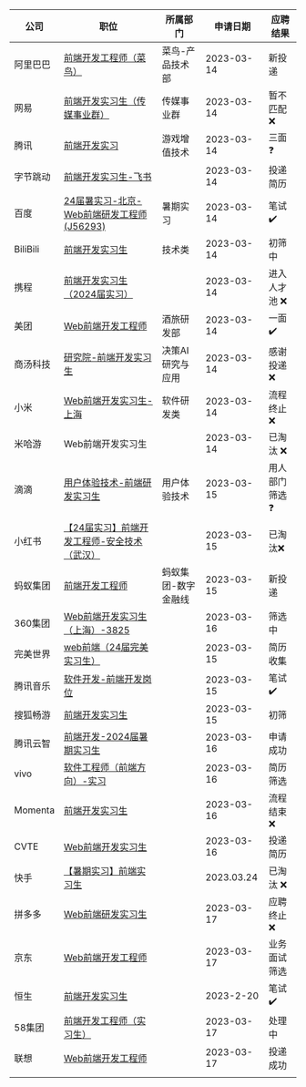 | 公司     | 职位                                                         | 所属部门            | 申请日期   | 应聘结果                |
| -------- | ------------------------------------------------------------ | ------------------- | ---------- | ----------------------- |
| 阿里巴巴 | [前端开发工程师（菜鸟）](https://talent.alibaba.com/campus-position/2015327) | 菜鸟-产品技术部     | 2023-03-14 | 新投递                  |
| 网易     | [前端开发实习生（传媒事业群）](https://hr.163.com/user.html/application) | 传媒事业群          | 2023-03-14 | 暂不匹配 ❌              |
| 腾讯     | [前端开发实习](https://join.qq.com/progress.html)            | 游戏增值技术        | 2023-03-14 | 三面 :question:         |
| 字节跳动 | [前端开发实习生-飞书](https://jobs.bytedance.com/campus/position/7211117914803652919/detail) |                     | 2023-03-14 | 投递简历                |
| 百度     | [24届暑实习-北京-Web前端研发工程师(J56293)](https://talent.baidu.com/jobs/social-center) | 暑期实习            | 2023-03-14 | 笔试 ✔️                  |
| BiliBili | [前端开发实习生](https://jobs.bilibili.com/campus/records)   | 技术类              | 2023-03-14 | 初筛中                  |
| 携程     | [前端开发实习生（2024届实习）](https://campus.ctrip.com/campus-recruitment/trip/37757/#/candidateHome/applications) |                     | 2023-03-14 | 进入人才池 ❌            |
| 美团     | [Web前端开发工程师](https://zhaopin.meituan.com/web/personalCenter/deliveryRecord) | 酒旅研发部          | 2023-03-14 | 一面 ✔️                  |
| 商汤科技 | [研究院-前端开发实习生](https://hr.sensetime.com/SU604c56f9bef57c3d1a752c60/pb/account.html#/myDeliver) | 决策AI研究与应用    | 2023-03-14 | 感谢投递 ❌              |
| 小米     | [Web前端开发实习生-上海](https://xiaomi.jobs.f.mioffice.cn/internship/position/application?spread=6AA3R7B) | 软件研发类          | 2023-03-14 | 流程终止 ❌              |
| 米哈游   | Web前端开发实习生                                            |                     | 2023-03-14 | 已淘汰 ❌                |
| 滴滴     | [用户体验技术-前端研发实习生](https://app.mokahr.com/m/candidate/applications/deliver-query/didiglobal) | 用户体验技术        | 2023-03-15 | 用人部门筛选 :question: |
| 小红书   | [【24届实习】前端开发工程师-安全技术（武汉）](https://job.xiaohongshu.com/jobs/7748/campus) |                     | 2023-03-15 | 已淘汰❌                 |
| 蚂蚁集团 | [前端开发工程师](https://talent.antgroup.com/campus-position?positionId=23022700164074) | 蚂蚁集团-数字金融线 | 2023-03-15 | 新投递                  |
| 360集团  | [Web前端开发实习生（上海）-3825](https://360campus.zhiye.com/personal/deliveryRecord) |                     | 2023-03-16 | 筛选中                  |
| 完美世界 | [web前端（24届完美实习生）](https://app.mokahr.com/campus-recruitment/pwrd/45131#/candidateHome/applications) |                     | 2023-03-15 | 简历收集                |
| 腾讯音乐 | [软件开发-前端开发岗位](https://join.tencentmusic.com/deliver/) |                     | 2023-03-15 | 笔试 ✔️                  |
| 搜狐畅游 | [前端开发实习生](https://app.mokahr.com/campus-recruitment/cyou-inc/42233#/candidateHome/applications) |                     | 2023-03-15 | 初筛                    |
| 腾讯云智 | [前端开发-2024届暑期实习生](https://app-tc.mokahr.com/campus-recruitment/csig/20001#/candidateHome/applications) |                     | 2023-03-16 | 申请成功                |
| vivo     | [软件工程师（前端方向）-实习](https://hr.vivo.com/wt/vivo/mobweb/v8/security/delivery/vivoListDelivery?brandCode=1&operational=7e6b59c04fac331bcf5bbddaf9d0f2d7036d43212009f5f79e35884d49acecdb0a8de04a8ff53ace999f3ec0434a2e9a81df2b07804e1813cd0fafd0243a5737918cadfac8ff43e9d7f88c5d10985c44e8e6c2aeab63921b) |                     | 2023-03-16 | 简历筛选                |
| Momenta  | [前端开发实习生](https://momenta.jobs.feishu.cn/intern/position/application) |                     | 2023-03-16 | 流程结束 ❌              |
| CVTE     | [Web前端开发实习生](https://careers.cvte.com/zone/resume/applications) |                     | 2023-03-16 | 投递简历                |
| 快手     | [【暑期实习】前端实习生](https://zhaopin.kuaishou.cn/recruit/e/#/official/my-apply/) |                     | 2023.03.24 | 已淘汰 ❌                |
| 拼多多   | [Web前端研发实习生](https://careers.pinduoduo.com/campus/personal-center) |                     | 2023-03-17 | 应聘终止 ❌              |
| 京东     | [Web前端开发工程师](https://campus.jd.com/#/myDeliver?type=present) |                     | 2023-03-17 | 业务面试筛选            |
| 恒生     | [前端开发实习生](https://campus.hundsun.com/personal/deliveryRecord) |                     | 2023-2-20  | 笔试 ✔️                  |
| 58集团   | [前端开发工程师（实习生）](https://jobs.58.com/zpdetail/150516812) |                     | 2023-03-17 | 处理中                  |
| 联想     | [Web前端开发工程师](https://talent.lenovo.com.cn/account/apply) |                     | 2023-03-17 | 投递成功                |
|          |                                                              |                     |            |                         |




